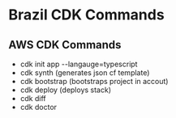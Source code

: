 # Brazil CDK Commands

## AWS CDK Commands
* cdk init app --langauge=typescript
* cdk synth (generates json cf template)
* cdk bootstrap (bootstraps project in accout)
* cdk deploy (deploys stack)
* cdk diff
* cdk doctor